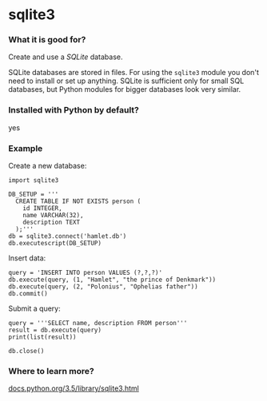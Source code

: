 
# sqlite3

### What it is good for?

Create and use a *SQLite* database.

SQLite databases are stored in files. For using the `sqlite3` module you don't need to install or set up anything. SQLite is sufficient only for small SQL databases, but Python modules for bigger databases look very similar.

### Installed with Python by default?

yes

### Example

Create a new database:

    import sqlite3

    DB_SETUP = '''
      CREATE TABLE IF NOT EXISTS person (
        id INTEGER,
        name VARCHAR(32),
        description TEXT
      );'''
    db = sqlite3.connect('hamlet.db')
    db.executescript(DB_SETUP)

Insert data:

    query = 'INSERT INTO person VALUES (?,?,?)'
    db.execute(query, (1, "Hamlet", "the prince of Denkmark"))
    db.execute(query, (2, "Polonius", "Ophelias father"))
    db.commit()

Submit a query:

    query = '''SELECT name, description FROM person'''
    result = db.execute(query)
    print(list(result))
    
    db.close()

### Where to learn more?

[docs.python.org/3.5/library/sqlite3.html](https://docs.python.org/3.5/library/sqlite3.html)
